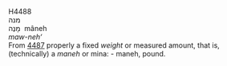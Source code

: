 <body>
  <p>H4488<br>  מנה  <br> מָנֶה  ‎  mâneh  <br><i>maw-neh‘ </i><br>From <a href="h4487.htm">4487</a>  properly a fixed <i>weight</i> or measured amount, that is, (technically) a <i>maneh</i> or mina: - maneh, pound.<br></p>
 </body>